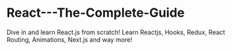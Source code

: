 # React---The-Complete-Guide
Dive in and learn React.js from scratch! Learn Reactjs, Hooks, Redux, React Routing, Animations, Next.js and way more!
